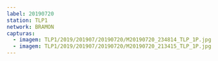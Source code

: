 ```yaml
---
label: 20190720
station: TLP1
network: BRAMON
capturas:
  - imagem: TLP1/2019/201907/20190720/M20190720_234814_TLP_1P.jpg
  - imagem: TLP1/2019/201907/20190720/M20190720_213415_TLP_1P.jpg
---
```

